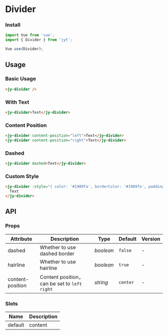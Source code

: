 # Divider

### Install

``` javascript
import Vue from 'vue';
import { Divider } from 'jyt';

Vue.use(Divider);
```

## Usage

### Basic Usage

```html
<jy-divider />
```

### With Text

```html
<jy-divider>Text</jy-divider>
```

### Content Position

```html
<jy-divider content-position="left">Text</jy-divider>
<jy-divider content-position="right">Text</jy-divider>
```

### Dashed

```html
<jy-divider dashed>Text</jy-divider>
```

### Custom Style

```html
<jy-divider :style="{ color: '#1989fa', borderColor: '#1989fa', padding: '0 16px' }">
  Text
</jy-divider>
```

## API

### Props

| Attribute | Description | Type | Default | Version |
|------|------|------|------|------|
| dashed | Whether to use dashed border | *boolean* | `false` | - |
| hairline | Whether to use hairline | *boolean* | `true` | - |
| content-position | Content position，can be set to `left` `right` | *string* | `center` | - |

### Slots

| Name | Description |
|------|------|
| default | content |

